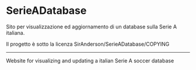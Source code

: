 SerieADatabase
==============

Sito per visualizzazione ed aggiornamento di un database sulla Serie A italiana.

Il progetto è sotto la licenza SirAnderson/SerieADatabase/COPYING

-------------------------------------------------------------------------------

Website for visualizing and updating a italian Serie A soccer database
